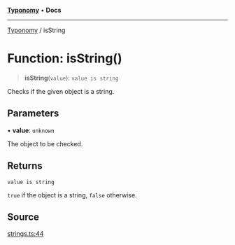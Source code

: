 [**Typonomy**](../README.md) • **Docs**

***

[Typonomy](../globals.md) / isString

# Function: isString()

> **isString**(`value`): `value is string`

Checks if the given object is a string.

## Parameters

• **value**: `unknown`

The object to be checked.

## Returns

`value is string`

`true` if the object is a string, `false` otherwise.

## Source

[strings.ts:44](https://github.com/softcraft-development/typonomy/blob/cee340f062935faae6d8d20bbf994df4a652481c/src/strings.ts#L44)
